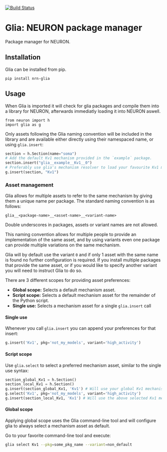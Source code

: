 [![Build Status](https://travis-ci.org/dbbs-lab/glia.svg?branch=master)](https://travis-ci.org/dbbs-lab/glia)

# Glia: NEURON package manager

Package manager for NEURON.

## Installation

Glia can be installed from pip.

    pip install nrn-glia

## Usage

When Glia is imported it will check for glia packages and compile them into
a library for NEURON, afterwards immediatly loading it into NEURON aswell.

    from neuron import h
    import glia as g

Only assets following the Glia naming convention will be included in the library
and are available either directly using their namespaced name, or using
`glia.insert`:

```python
section = h.Section(name="soma")
# Add the default Kv1 mechanism provided in the `example` package.
section.insert("glia__example__Kv1__0")
# Preferably use glia's mechanism resolver to load your favourite Kv1 mechanism.
g.insert(section, "Kv1")
```

### Asset management

Glia allows for multiple assets to refer to the same mechanism by giving them
a unique name per package. The standard naming convention is as follows:

```
glia__<package-name>__<asset-name>__<variant-name>
```

Double underscores in packages, assets or variant names are not allowed.

This naming convention allows for multiple people to provide an implementation
of the same asset, and by using variants even one package can provide multiple
variations on the same mechanism.

Glia will by default use the variant `0` and if only 1 asset with the same name
is found no further configuration is required. If you install multiple packages
that provide the same asset, or if you would like to specify another variant
you will need to instruct Glia to do so.

There are 3 different scopes for providing asset preferences:

* **Global scope:** Selects a default mechanism asset.
* **Script scope:** Selects a default mechanism asset for the remainder of the Python script.
* **Single use:** Selects a mechanism asset for a single `glia.insert` call

#### Single use

Whenever you call `glia.insert` you can append your preferences for that insert:

```python
g.insert('Kv1', pkg='not_my_models', variant='high_activity')
```

#### Script scope

Use `glia.select` to select a preferred mechanism asset, similar to the single
use syntax:

```python
section_global_Kv1 = h.Section()
section_local_Kv1 = h.Section()
g.insert(section_global_Kv1, 'Kv1') # Will use your global Kv1 mechanism
g.select('Kv1', pkg='not_my_models', variant='high_activity')
g.insert(section_local_Kv1, 'Kv1') # Will use the above selected Kv1 mechanism
```

#### Global scope

Applying global scope uses the Glia command-line tool and will configure glia
to always select a mechanism asset as default.

Go to your favorite command-line tool and execute:

```bash
glia select Kv1 --pkg=some_pkg_name --variant=non_default
```
